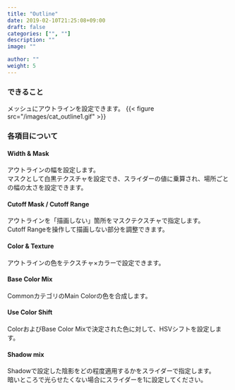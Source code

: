```yaml
---
title: "Outline"
date: 2019-02-10T21:25:08+09:00
draft: false
categories: ["", ""]
description: ""
image: ""

author: ""
weight: 5
---
```


### できること
メッシュにアウトラインを設定できます。
{{< figure src="/images/cat_outline1.gif" >}}
### 各項目について
#### Width & Mask
アウトラインの幅を設定します。  
マスクとして白黒テクスチャを設定でき、スライダーの値に乗算され、場所ごとの幅の太さを設定できます。
#### Cutoff Mask / Cutoff Range
アウトラインを「描画しない」箇所をマスクテクスチャで指定します。  
Cutoff Rangeを操作して描画しない部分を調整できます。
#### Color & Texture
アウトラインの色をテクスチャ×カラーで設定できます。
#### Base Color Mix
CommonカテゴリのMain Colorの色を合成します。
#### Use Color Shift
ColorおよびBase Color Mixで決定された色に対して、HSVシフトを設定します。
#### Shadow mix
Shadowで設定した陰影をどの程度適用するかをスライダーで指定します。  
暗いところで光らせたくない場合にスライダーを1に設定してください。

